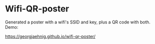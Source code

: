 # Wifi-QR-poster

Generated a poster with a wifi's SSID and key, plus a QR code with both. Demo:

https://georgjaehnig.github.io/wifi-qr-poster/
